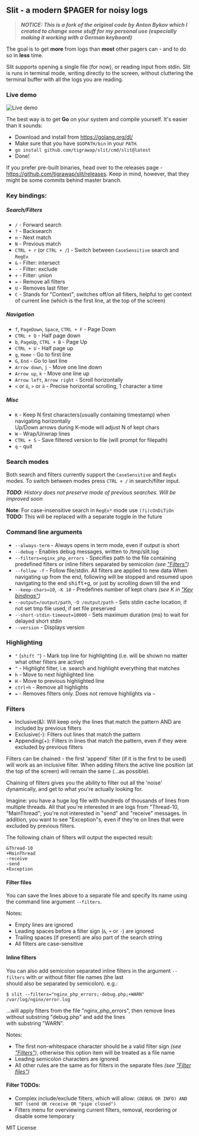 ## **Slit** - a modern $PAGER for noisy logs


> ***NOTICE: This is a fork of the original code by Anton Bykov which I created to change some stuff for my personal use (especially making it working with a German keyboard)***

The goal is to get **more** from logs than **most** other pagers can - and to do so in **less** time.


Slit supports opening a single file (for now), or reading input from stdin.
Slit is runs in terminal mode, writing directly to the screen, without cluttering the terminal buffer with all the logs you are reading.

### Live demo
![Live demo](https://habrastorage.org/files/a64/704/82b/a6470482b6b04f548998b57df088ebb6.gif)


The best way is to get **Go** on your system and compile yourself. It's easier than it sounds:
- Download and install from https://golang.org/dl/  
- Make sure that you have `$GOPATH/bin` in your `PATH`.
- `go install github.com/tigrawap/slit/cmd/slit@latest`
- Done!

If you prefer pre-built binaries, head over to the releases page - https://github.com/tigrawap/slit/releases.
Keep in mind, however, that they might be some commits behind master branch.
  

### Key bindings:  

##### Search/Filters
- `/` - Forward search  
- `?` - Backsearch  
- `n` - Next match
- `N` - Previous match
- `CTRL + r` (or `CTRL + /`) - Switch between `CaseSensitive` search and `RegEx`
- `&` - Filter: intersect
- `-` - Filter: exclude
- `+` - Filter: union
- `=` - Remove all filters
- `U` - Removes last filter
- `C` - Stands for "Context", switches off/on all filters, helpful to get context of current line (which is the first line, at the top of the screen)

##### Navigation
- `f`, `PageDown`, `Space`, `CTRL + F` - Page Down
- `CTRL + D` - Half page down
- `b`, `PageUp`, `CTRL + B` - Page Up
- `CTRL + U` - Half page up
- `g`, `Home` - Go to first line
- `G`, `End` - Go to last line
- `Arrow down`, `j` - Move one line down
- `Arrow up`, `k` - Move one line up
- `Arrow left`, `Arrow right` - Scroll horizontally
- `<` or `ö`, `>` or `ä` - Precise horizontal scrolling, 1 character a time
   
##### Misc
- `K` - Keep N first characters(usually containing timestamp) when navigating horizontally  
    Up/Down arrows during K-mode will adjust N of kept chars 
- `W` - Wrap/Unwrap lines
- `CTRL + S` - Save filtered version to file (will prompt for filepath)
- `q` - quit

### Search modes
Both search and filters currently support the `CaseSensitive` and `RegEx` modes.
To switch between modes press `CTRL + /` in search/filter input.

***TODO**: History does not preserve mode of previous searches. Will be improved soon*

**Note**: For case-insensitive search in `RegEx*` mode use `(?i)cOnDiTiOn`  
**TODO:** This will be replaced with a separate toggle in the future  

### Command line arguments
- `--always-term` - Always opens in term mode, even if output is short
- `--debug` - Enables debug messages, written to /tmp/slit.log
- `--filters=nginx_php_errors` - Specifies path to the file containing predefined filters or inline filters separated by semicolon *(see ["Filters"](#filters))*
- `--follow -f` - Follow file/stdin. All filters are applied to new data
When navigating up from the end, following will be stopped and resumed upon navigating to the end <kbd>shift+g</kbd>, or just by scrolling down till the end
- `--keep-chars=10`, `-K 10` - Predefines number of kept chars *(see K in ["Key bindings"](#key-bindings))*
- `--output=/output/path`, `-O /output/path` - Sets stdin cache location, if not set tmp file used, if set file preserved
- `--short-stdin-timeout=10000` - Sets maximum duration (ms) to wait for delayed short stdin
- `--version` - Displays version

### Highlighting
- ``` ° ``` (`shift ^`) - Mark top line for highlighting (i.e. will be shown no matter what other filters are active)
- ``` ^ ``` - Highlight filter, i.e. search and highlight everything that matches
- `h` - Move to next highlighted line
- `H` - Move to previous highlighted line
- `ctrl+h` - Remove all highlights
- `=` - Removes filters only. Does not remove highlights via `~`

### Filters

- Inclusive(&): Will keep only the lines that match the pattern AND are included by previous filters
- Exclusive(-): Filters out lines that match the pattern
- Appending(+): Filters in lines that match the pattern, even if they were excluded by previous filters

Filters can be chained - the first 'append' filter (if it is the first to be used) will work as an inclusive filter.
When adding filters the active line position (at the top of the screen) will remain the same (…as possible).

Chaining of filters gives you the ability to filter out all the 'noise' dynamically, and get to what you're actually looking for.

Imagine: you have a huge log file with hundreds of thousands of lines from multiple threads. 
All that you're interested in are logs from "Thread-10, "MainThread"; you're not interested in "send" and "receive" messages. 
In addition, you want to see "Exception"s, even if they're on lines that were excluded by previous filters.

The following chain of filters will output the expected result:

```
&Thread-10
+MainThread
-receive
-send
+Exception
```

#### Filter files

You can save the lines above to a separate file and specify its name using the command line argument `--filters`.

Notes:
- Empty lines are ignored
- Leading spaces before a filter sign (`&`, `+` or `-`) are ignored
- Trailing spaces (if present) are also part of the search string
- All filters are case-sensitive

#### Inline filters

You can also add semicolon separated inline filters in the argument `--filters` with or without filter file names (the last  
should also be separated by semicolon). e.g.:

```
$ slit --filters="nginx_php_errors;-debug.php;+WARN" /var/log/nginx/error.log
```

…will apply filters from the file "nginx\_php\_errors", then remove lines without substring "debug.php" and add the lines  
with substring "WARN".

Notes:
- The first non-whitespace character should be a valid filter sign *(see ["Filters"](#filters))*, otherwise this option item will be treated as a file name
- Leading semicolon characters are ignored
- All other rules are the same as for filters in the separate files *(see ["Filter files"](#filter-files))*

#### Filter TODOs:

- Complex include/exclude filters, which will allow: `(DEBUG OR INFO) AND NOT (send OR receive OR "pipe closed")`
- Filters menu for overviewing current filters, removal, reordering or disable some temporary

MIT License
